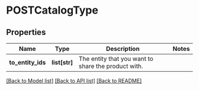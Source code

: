 # POSTCatalogType

## Properties
Name | Type | Description | Notes
------------ | ------------- | ------------- | -------------
**to_entity_ids** | **list[str]** | The entity that you want to share the product with.  | 

[[Back to Model list]](../README.md#documentation-for-models) [[Back to API list]](../README.md#documentation-for-api-endpoints) [[Back to README]](../README.md)


